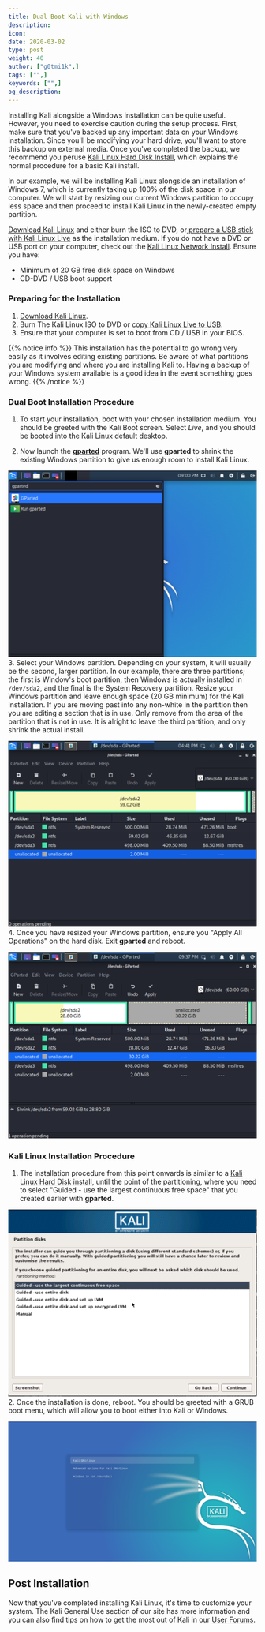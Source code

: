 ```yaml
---
title: Dual Boot Kali with Windows
description:
icon:
date: 2020-03-02
type: post
weight: 40
author: ["g0tmi1k",]
tags: ["",]
keywords: ["",]
og_description:
---
```


Installing Kali alongside a Windows installation can be quite useful. However, you need to exercise caution during the setup process. First, make sure that you've backed up any important data on your Windows installation. Since you'll be modifying your hard drive, you'll want to store this backup on external media. Once you've completed the backup, we recommend you peruse [Kali Linux Hard Disk Install](/docs/base-images/kali-linux-hard-disk-install/), which explains the normal procedure for a basic Kali install.

In our example, we will be installing Kali Linux alongside an installation of Windows 7, which is currently taking up 100% of the disk space in our computer. We will start by resizing our current Windows partition to occupy less space and then proceed to install Kali Linux in the newly-created empty partition.

[Download Kali Linux](/docs/introduction/download-official-kali-linux-images/) and either burn the ISO to DVD, or[ prepare a USB stick with Kali Linux Live](/docs/usb/kali-linux-live-usb-install/) as the installation medium. If you do not have a DVD or USB port on your computer, check out the [Kali Linux Network Install](/docs/base-images/kali-linux-network-pxe-install/). Ensure you have:

* Minimum of 20 GB free disk space on Windows
* CD-DVD / USB boot support

### Preparing for the Installation

1. [Download Kali Linux](/docs/introduction/download-official-kali-linux-images/).
2. Burn The Kali Linux ISO to DVD or [copy Kali Linux Live to USB](/docs/usb/kali-linux-live-usb-install/).
3. Ensure that your computer is set to boot from CD / USB in your BIOS.

{{% notice info %}}
This installation has the potential to go wrong very easily as it involves editing existing partitions. Be aware of what partitions you are modifying and where you are installing Kali to. Having a backup of your Windows system available is a good idea in the event something goes wrong.
{{% /notice %}}

###  Dual Boot Installation Procedure

1. To start your installation, boot with your chosen installation medium. You should be greeted with the Kali Boot screen. Select _Live_, and you should be booted into the Kali Linux default desktop.

2. Now launch the **[gparted](https://packages.debian.org/testing/gparted)** program. We'll use **gparted** to shrink the existing Windows partition to give us enough room to install Kali Linux.

![dual-boot-kali-01](dual-boot-kali-1.png)
3. Select your Windows partition. Depending on your system, it will usually be the second, larger partition. In our example, there are three partitions; the first is Window's boot partition, then Windows is actually installed in `/dev/sda2`, and the final is the System Recovery partition. Resize your Windows partition and leave enough space (20 GB minimum) for the Kali installation. If you are moving past into any non-white in the partition then you are editing a section that is in use. Only remove from the area of the partition that is not in use. It is alright to leave the third partition, and only shrink the actual install.

![dual-boot-kali-03](dual-boot-kali-3.png)
4. Once you have resized your Windows partition, ensure you "Apply All Operations" on the hard disk. Exit **gparted** and reboot.

![dual-boot-kali-05](dual-boot-kali-5.png)

### Kali Linux Installation Procedure

1. The installation procedure from this point onwards is similar to a [Kali Linux Hard Disk install](/docs/base-images/kali-linux-hard-disk-install/), until the point of the partitioning, where you need to select "Guided - use the largest continuous free space" that you created earlier with **gparted**.

![dual-boot-kali-09](dual-boot-kali-09.png)
2. Once the installation is done, reboot. You should be greeted with a GRUB boot menu, which will allow you to boot either into Kali or Windows.

![dual-boot-kali-11](dual-boot-kali-11.png)

## Post Installation

Now that you've completed installing Kali Linux, it's time to customize your system. The Kali General Use section of our site has more information and you can also find tips on how to get the most out of Kali in our [User Forums](https://forums.kali.org/).

